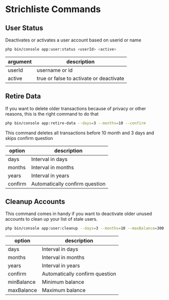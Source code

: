 # Strichliste Commands

## User Status

Deactivates or activates a user account based on userid or name

```bash
php bin/console app:user:status <userId> <active>
```

| argument | description                             |
|----------|-----------------------------------------|
| userId   | username or id                          |
| active   | true or false to activate or deactivate |

## Retire Data

If you want to delete older transactions because of privacy or other reasons, this is the right command to do that

```bash
php bin/console app:retire-data --days=3 --months=10 --confirm
```

This command deletes all transactions before 10 month and 3 days and skips confirm question

| option  | description                    |
|---------|--------------------------------|
| days    | Interval in days               |
| months  | Interval in months             |
| years   | Interval in years              |
| confirm | Automatically confirm question |

## Cleanup Accounts

This command comes in handy if you want to deactivate older unused accounts to clean up your list of stale users.

```bash
php bin/console app:user:cleanup --days=3 --months=10 --maxBalance=300 --confirm
```

| option     | description                    |
|------------|--------------------------------|
| days       | Interval in days               |
| months     | Interval in months             |
| years      | Interval in years              |
| confirm    | Automatically confirm question |
| minBalance | Minimum balance                |
| maxBalance | Maximum balance                |